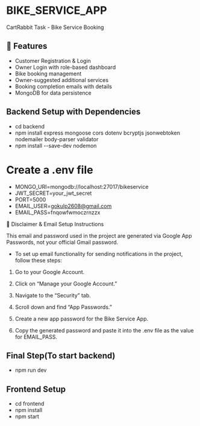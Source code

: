 # BIKE_SERVICE_APP
CartRabbit Task - Bike Service Booking

## 🚀 Features

- Customer Registration & Login
- Owner Login with role-based dashboard
- Bike booking management
- Owner-suggested additional services
- Booking completion emails with details
- MongoDB for data persistence

## Backend Setup with Dependencies

- cd backend
- npm install express mongoose cors dotenv bcryptjs jsonwebtoken nodemailer body-parser validator
- npm install --save-dev nodemon

# Create a .env file

- MONGO_URI=mongodb://localhost:27017/bikeservice
- JWT_SECRET=your_jwt_secret
- PORT=5000
- EMAIL_USER=gokulp2608@gmail.com
- EMAIL_PASS=fnqowfwmoczrnzzx 

📌 Disclaimer & Email Setup Instructions

This email and password used in the project are generated via Google App Passwords, not your official Gmail password.

- To set up email functionality for sending notifications in the project, follow these steps:

1. Go to your Google Account.

2. Click on “Manage your Google Account.”

3. Navigate to the “Security” tab.

4. Scroll down and find “App Passwords.”

5. Create a new app password for the Bike Service App.

6. Copy the generated password and paste it into the .env file as the value for EMAIL_PASS.

## Final Step(To start backend)

- npm run dev 


## Frontend Setup

- cd frontend 
- npm install
- npm start